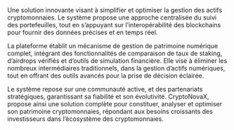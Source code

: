 Une solution innovante visant à simplifier et optimiser la gestion des actifs cryptomonnaies. Le système propose une approche centralisée du suivi des portefeuilles, tout en s’appuyant sur l’interopérabilité des blockchains pour fournir des données précises et en temps réel.

La plateforme établit un mécanisme de gestion de patrimoine numérique complet, intégrant des fonctionnalités de comparaison de taux de staking, d’airdrops vérifiés et d’outils de simulation financière. Elle vise à éliminer les nombreux intermédiaires traditionnels, dans la gestion d’actifs numériques, tout en offrant des outils avancés pour la prise de décision éclairée.

Le système repose sur une communauté active, et des partenariats stratégiques, garantissant sa fiabilité et son évolutivité. CryptoNovaX, propose ainsi une solution complète pour constituer, analyser et optimiser son patrimoine cryptomonnaies, répondant aux besoins croissants des investisseurs dans l’écosystème des cryptomonnaies.